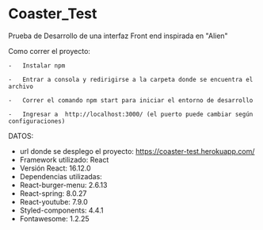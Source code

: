 # Coaster_Test
Prueba de Desarrollo de una interfaz Front end inspirada en "Alien"
  
  Como correr el proyecto:
  
    -	Instalar npm 
    
    -	Entrar a consola y redirigirse a la carpeta donde se encuentra el archivo
    
    -	Correr el comando npm start para iniciar el entorno de desarrollo
    
    -	Ingresar a  http://localhost:3000/ (el puerto puede cambiar según configuraciones) 
    

DATOS:

  -	url donde se desplego el proyecto: https://coaster-test.herokuapp.com/
  -	Framework utilizado: React
  -	Versión React: 16.12.0
  -	Dependencias utilizadas: 
  -	React-burger-menu: 2.6.13
  -	React-spring: 8.0.27
  -	React-youtube: 7.9.0
  -	Styled-components: 4.4.1
  -	Fontawesome: 1.2.25
